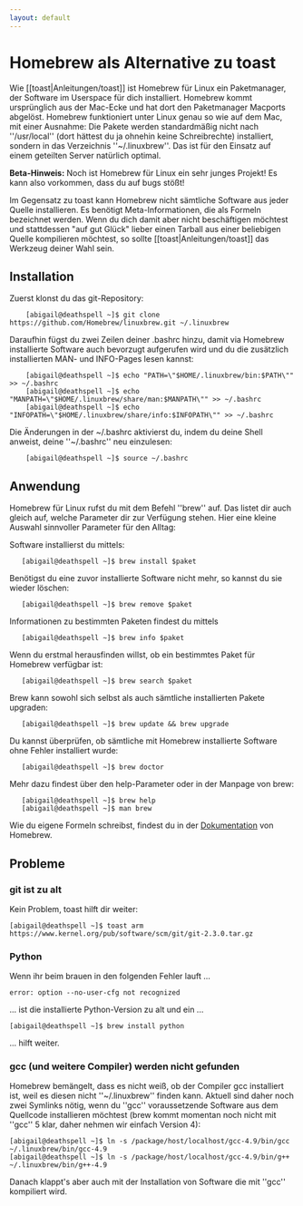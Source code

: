 ```yaml
---
layout: default
---
```

# Homebrew als Alternative zu toast

Wie [[toast|Anleitungen/toast]] ist Homebrew für Linux ein Paketmanager, der Software im Userspace für dich installiert. Homebrew kommt ursprünglich aus der Mac-Ecke und hat dort den Paketmanager Macports abgelöst. Homebrew funktioniert unter Linux genau so wie auf dem Mac, mit einer Ausnahme: Die Pakete werden standardmäßig nicht nach ''/usr/local'' (dort hättest du ja ohnehin keine Schreibrechte) installiert, sondern in das Verzeichnis ''~/.linuxbrew''. Das ist für den Einsatz auf einem geteilten Server natürlich optimal.

**Beta-Hinweis:** Noch ist Homebrew für Linux ein sehr junges Projekt! Es kann also vorkommen, dass du auf bugs stößt!

Im Gegensatz zu toast kann Homebrew nicht sämtliche Software aus jeder Quelle installieren. Es benötigt Meta-Informationen, die als Formeln bezeichnet werden. Wenn du dich damit aber nicht beschäftigen möchtest und stattdessen "auf gut Glück" lieber einen Tarball aus einer beliebigen Quelle kompilieren möchtest, so sollte [[toast|Anleitungen/toast]] das Werkzeug deiner Wahl sein.

## Installation
Zuerst klonst du das git-Repository:

```
	[abigail@deathspell ~]$ git clone https://github.com/Homebrew/linuxbrew.git ~/.linuxbrew
```

Daraufhin fügst du zwei Zeilen deiner .bashrc hinzu, damit via Homebrew installierte Software auch bevorzugt aufgerufen wird und du die zusätzlich installierten MAN- und INFO-Pages lesen kannst:

```
	[abigail@deathspell ~]$ echo "PATH=\"$HOME/.linuxbrew/bin:$PATH\"" >> ~/.bashrc
	[abigail@deathspell ~]$ echo "MANPATH=\"$HOME/.linuxbrew/share/man:$MANPATH\"" >> ~/.bashrc
	[abigail@deathspell ~]$ echo "INFOPATH=\"$HOME/.linuxbrew/share/info:$INFOPATH\"" >> ~/.bashrc
```

Die Änderungen in der ~/.bashrc aktivierst du, indem du deine Shell anweist, deine ''~/.bashrc'' neu einzulesen: 

```
	[abigail@deathspell ~]$ source ~/.bashrc
```

## Anwendung
Homebrew für Linux rufst du mit dem Befehl ''brew'' auf. Das listet dir auch gleich auf, welche Parameter dir zur Verfügung stehen. Hier eine kleine Auswahl sinnvoller Parameter für den Alltag: 

Software installierst du mittels: 

```
   [abigail@deathspell ~]$ brew install $paket
```

Benötigst du eine zuvor installierte Software nicht mehr, so kannst du sie wieder löschen: 

```
   [abigail@deathspell ~]$ brew remove $paket
```

Informationen zu bestimmten Paketen findest du mittels 

```
   [abigail@deathspell ~]$ brew info $paket
```

Wenn du erstmal herausfinden willst, ob ein bestimmtes Paket für Homebrew verfügbar ist: 

```
   [abigail@deathspell ~]$ brew search $paket 
```

Brew kann sowohl sich selbst als auch sämtliche installierten Pakete upgraden:

```
   [abigail@deathspell ~]$ brew update && brew upgrade
```

Du kannst überprüfen, ob sämtliche mit Homebrew installierte Software ohne Fehler installiert wurde:  

```
   [abigail@deathspell ~]$ brew doctor
```

Mehr dazu findest über den help-Parameter oder in der Manpage von brew: 

```
   [abigail@deathspell ~]$ brew help
   [abigail@deathspell ~]$ man brew
```

Wie du eigene Formeln schreibst, findest du in der [Dokumentation](https://github.com/Homebrew/homebrew/blob/master/share/doc/homebrew/Formula-Cookbook.md#formula-cookbook) von Homebrew.

## Probleme

### git ist zu alt

Kein Problem, toast hilft dir weiter:

```
[abigail@deathspell ~]$ toast arm https://www.kernel.org/pub/software/scm/git/git-2.3.0.tar.gz
```

### Python

Wenn ihr beim brauen in den folgenden Fehler lauft ...

```
error: option --no-user-cfg not recognized
```

... ist die installierte Python-Version zu alt und ein ...

```
[abigail@deathspell ~]$ brew install python
```

... hilft weiter.

### gcc (und weitere Compiler) werden nicht gefunden
Homebrew bemängelt, dass es nicht weiß, ob der Compiler gcc installiert ist, weil es diesen nicht ''~/.linuxbrew'' finden kann. Aktuell sind daher noch zwei Symlinks nötig, wenn du ''gcc'' voraussetzende Software aus dem Quellcode installieren möchtest (brew kommt momentan noch nicht mit ''gcc'' 5 klar, daher nehmen wir einfach Version 4):

	[abigail@deathspell ~]$ ln -s /package/host/localhost/gcc-4.9/bin/gcc ~/.linuxbrew/bin/gcc-4.9
	[abigail@deathspell ~]$ ln -s /package/host/localhost/gcc-4.9/bin/g++ ~/.linuxbrew/bin/g++-4.9

Danach klappt's aber auch mit der Installation von Software die mit ''gcc'' kompiliert wird.

